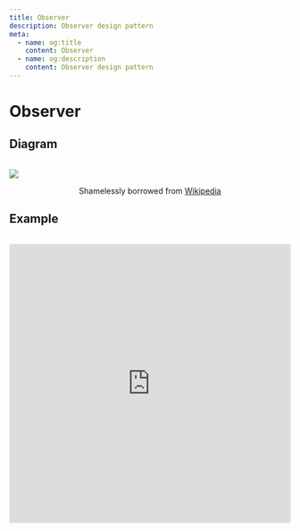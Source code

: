 ```yaml
---
title: Observer
description: Observer design pattern
meta:
  - name: og:title
    content: Observer
  - name: og:description
    content: Observer design pattern
---
```

# Observer

## Diagram

<img style="margin-top:15px" src="https://upload.wikimedia.org/wikipedia/commons/a/a8/Observer_w_update.svg" />

<p style="text-align:center">
    Shamelessly borrowed from <a href="https://en.wikipedia.org/wiki/Observer_pattern" target="_blank">Wikipedia</a>
</p>

## Example

<iframe src="https://codesandbox.io/embed/strange-glitter-7ybvi?autoresize=1&fontsize=13&moduleview=1&view=editor" title="strange-glitter-7ybvi" allow="geolocation; microphone; camera; midi; vr; accelerometer; gyroscope; payment; ambient-light-sensor; encrypted-media; usb" style="margin-top:15px; width:100%; height:500px; border:0; border-radius: 4px; overflow:hidden;" sandbox="allow-modals allow-forms allow-popups allow-scripts allow-same-origin"></iframe>